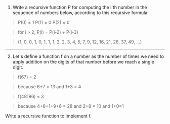 1. Write a recursive function P for computing the i'th number in the sequence of numbers below, according to this recursive formula:

> P(0) = 1
> P(1) = 0
> P(2) = 0

> for i > 2, P(i) = P(i-2) + P(i-3)

> (1, 0, 0, 1, 0, 1, 1, 1, 2, 2, 3, 4, 5, 7, 9, 12, 16, 21, 28, 37, 49, ...) 


----


2. Let's define a function f on a number as the number of times we need to apply addition on the digits of that number before we reach a single digit.

> f(67) = 2

> because 6+7 = 13 and 1+3 = 4

> f(48196) = 3

> because 4+8+1+9+6 = 28 and 2+8 = 10 and 1+0=1

Write a recursive function to implement f.


